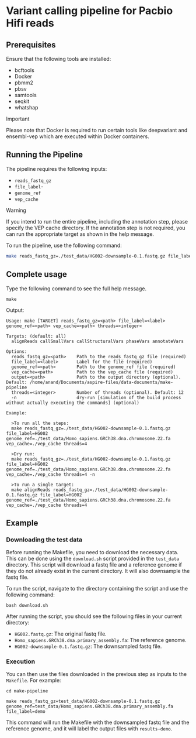 # Variant calling pipeline for Pacbio Hifi reads

## Prerequisites
Ensure that the following tools are installed:

- bcftools
- Docker
- pbmm2
- pbsv
- samtools
- seqkit
- whatshap

> [!IMPORTANT]
> Please note that Docker is required to run certain tools like deepvariant and ensembl-vep which are executed within Docker containers.

## Running the Pipeline

The pipeline requires the following inputs:
- `reads_fastq_gz`
- `file_label`-
- `genome_ref`
- `vep_cache`

> [!WARNING]
> If you intend to run the entire pipeline, including the annotation step, please specify the VEP cache directory. If the annotation step is not required, you can run the appropriate target as shown in the help message.

To run the pipeline, use the following command:

```bash
make reads_fastq_gz=./test_data/HG002-downsample-0.1.fastq.gz file_label=HG002 genome_ref=./test_data/Homo_sapiens.GRCh38.dna.chromosome.22.fa vep_cache=./vep_cache threads=4
```
## Complete usage

Type the following command to see the full help message.

```{bash}
make
```

Output:
```{bash}
Usage: make [TARGET] reads_fastq_gz=<path> file_label=<label> genome_ref=<path> vep_cache=<path> threads=<integer>

Targets: (default: all)
  alignReads callSmallVars callStructuralVars phaseVars annotateVars

Options:
  reads_fastq_gz=<path>    Path to the reads_fastq_gz file (required)
  file_label=<label>       Label for the file (required)
  genome_ref=<path>        Path to the genome_ref file (required)
  vep_cache=<path>         Path to the vep_cache file (required)
  output=<path>            Path to the output directory (optional). Default: /home/anand/Documents/aspire-files/data-documents/make-pipeline
  threads=<integer>        Number of threads (optional). Default: 12
  -n                       dry-run [simulation of the build process without actually executing the commands] (optional)

Example:

  >To run all the steps:
  make reads_fastq_gz=./test_data/HG002-downsample-0.1.fastq.gz file_label=HG002 genome_ref=./test_data/Homo_sapiens.GRCh38.dna.chromosome.22.fa vep_cache=./vep_cache threads=4

  >Dry run:
  make reads_fastq_gz=./test_data/HG002-downsample-0.1.fastq.gz file_label=HG002 genome_ref=./test_data/Homo_sapiens.GRCh38.dna.chromosome.22.fa vep_cache=./vep_cache threads=4 -n

  >To run a single target:
  make alignReads reads_fastq_gz=./test_data/HG002-downsample-0.1.fastq.gz file_label=HG002 genome_ref=./test_data/Homo_sapiens.GRCh38.dna.chromosome.22.fa vep_cache=./vep_cache threads=4
```

## Example

### Downloading the test data

Before running the Makefile, you need to download the necessary data. This can be done using the `download.sh` script provided in the `test_data` directory. This script will download a fastq file and a reference genome if they do not already exist in the current directory. It will also downsample the fastq file.

To run the script, navigate to the directory containing the script and use the following command:

```{bash}
bash download.sh
```

After running the script, you should see the following files in your current directory:

- `HG002.fastq.gz`: The original fastq file.
- `Homo_sapiens.GRCh38.dna.primary_assembly.fa`: The reference genome.
- `HG002-downsample-0.1.fastq.gz`: The downsampled fastq file.

### Execution

You can then use the files downloaded in the previous step as inputs to the `Makefile`. For example:

```{bash}
cd make-pipeline

make reads_fastq_gz=test_data/HG002-downsample-0.1.fastq.gz genome_ref=test_data/Homo_sapiens.GRCh38.dna.primary_assembly.fa file_label=demo
```

This command will run the Makefile with the downsampled fastq file and the reference genome, and it will label the output files with `results-demo`.
